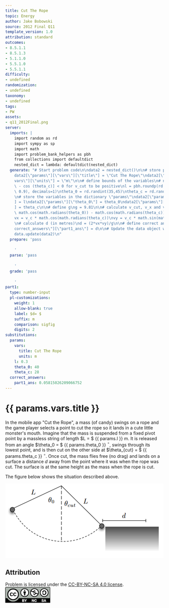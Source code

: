 ```yaml
---
title: Cut The Rope
topic: Energy
author: Jake Bobowski
source: 2012 Final Q11
template_version: 1.0
attribution: standard
outcomes:
- 8.5.1.1
- 8.5.1.3
- 5.1.1.0
- 5.5.1.0
- 5.5.1.1
difficulty:
- undefined
randomization:
- undefined
taxonomy:
- undefined
tags:
- PW
assets:
- q11_2012Final.png
server:
  imports: |
    import random as rd
    import sympy as sp
    import math
    import problem_bank_helpers as pbh
    from collections import defaultdict
    nested_dict = lambda: defaultdict(nested_dict)
  generate: "# Start problem code\n\ndata2 = nested_dict()\n\n# store phrases etc\n\
    data2[\"params\"][\"vars\"][\"title\"] = \"Cut The Rope\"\ndata2[\"params\"][\"\
    vars\"][\"units\"] = \"m\"\n\n# define bounds of the variables\n# need [cos(theta_0)\
    \ - cos (theta_c)] < 0 for v_cut to be positive\nl = pbh.roundp(rd.uniform(0.1,\
    \ 0.9), decimals=1)\ntheta_0 = rd.randint(35,45)\ntheta_c = rd.randint(10,30)\n\
    \n# store the variables in the dictionary \"params\"\ndata2[\"params\"][\"l\"\
    ] = l\ndata2[\"params\"][\"theta_0\"] = theta_0\ndata2[\"params\"][\"theta_c\"\
    ] = theta_c\n\n# define g\ng = 9.81\n\n# calculate v_cut, v_x and v_y \ndiff =\
    \ math.cos(math.radians(theta_0)) - math.cos(math.radians(theta_c))\nv_c = math.sqrt(-2*g*l*diff)\n\
    vx = v_c * math.cos(math.radians(theta_c))\nvy = v_c * math.sin(math.radians(theta_c))\n\
    \n# calculate d (in metres)\nd = (2*vx*vy)/g\n\n# define correct answers\ndata2[\"\
    correct_answers\"][\"part1_ans\"] = d\n\n# Update the data object with a new dict\n\
    data.update(data2)\n"
  prepare: 'pass

    '
  parse: 'pass

    '
  grade: 'pass

    '
part1:
  type: number-input
  pl-customizations:
    weight: 1
    allow-blank: true
    label: $d= $
    suffix: m
    comparison: sigfig
    digits: 2
substitutions:
  params:
    vars:
      title: Cut The Rope
      units: m
    l: 0.3
    theta_0: 40
    theta_c: 28
  correct_answers:
    part1_ans: 0.05815026209066752
---
```

# {{ params.vars.title }}
In the mobile app "Cut the Rope", a mass (of candy) swings on a rope and the game player selects a point to cut the rope so it lands in a cute little monster's mouth.
Imagine that the mass is suspended from a fixed pivot point by a massless string of length $L = $  {{ params.l }} m.
It is released from an angle $\theta_0 = $ {{ params.theta_0 }} $^{\circ}$, swings through its lowest point, and is then cut on the other side at $\theta\_{cut} = $ {{ params.theta_c }} $^{\circ}$.
Once cut, the mass flies free (no drag) and lands on a surface a distance $d$ away from the point where it was when the rope was cut.
The surface is at the same height as the mass when the rope is cut.

The figure below shows the situation described above.

![A mass is suspended from a fixed pivot point by a massless string of length L. It is displaced to the left at an angle theta naught from equilibrium.  After swinging through its lowest point, the rope is then cut on the right at an angle theta cut. The mass lands on a surface at the same height as the mass when the rope is cut. ](q11_2012Final.png)

## Attribution

Problem is licensed under the [CC-BY-NC-SA 4.0 license](https://creativecommons.org/licenses/by-nc-sa/4.0/).
![The Creative Commons 4.0 license requiring attribution-BY, non-commercial-NC, and share-alike-SA license.](https://raw.githubusercontent.com/firasm/bits/master/by-nc-sa.png)